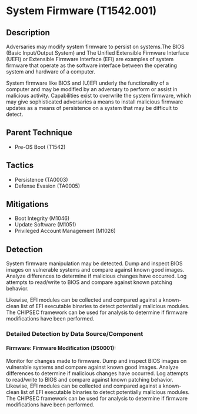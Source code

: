 # System Firmware (T1542.001)

## Description
Adversaries may modify system firmware to persist on systems.The BIOS (Basic Input/Output System) and The Unified Extensible Firmware Interface (UEFI) or Extensible Firmware Interface (EFI) are examples of system firmware that operate as the software interface between the operating system and hardware of a computer.

System firmware like BIOS and (U)EFI underly the functionality of a computer and may be modified by an adversary to perform or assist in malicious activity. Capabilities exist to overwrite the system firmware, which may give sophisticated adversaries a means to install malicious firmware updates as a means of persistence on a system that may be difficult to detect.

## Parent Technique
- Pre-OS Boot (T1542)

## Tactics
- Persistence (TA0003)
- Defense Evasion (TA0005)

## Mitigations
- Boot Integrity (M1046)
- Update Software (M1051)
- Privileged Account Management (M1026)

## Detection
System firmware manipulation may be detected.  Dump and inspect BIOS images on vulnerable systems and compare against known good images.  Analyze differences to determine if malicious changes have occurred. Log attempts to read/write to BIOS and compare against known patching behavior.

Likewise, EFI modules can be collected and compared against a known-clean list of EFI executable binaries to detect potentially malicious modules. The CHIPSEC framework can be used for analysis to determine if firmware modifications have been performed.   

### Detailed Detection by Data Source/Component
#### Firmware: Firmware Modification (DS0001): 
Monitor for changes made to firmware.  Dump and inspect BIOS images on vulnerable systems and compare against known good images.  Analyze differences to determine if malicious changes have occurred. Log attempts to read/write to BIOS and compare against known patching behavior.
Likewise, EFI modules can be collected and compared against a known-clean list of EFI executable binaries to detect potentially malicious modules. The CHIPSEC framework can be used for analysis to determine if firmware modifications have been performed.   

